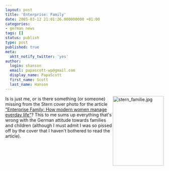 ```yaml
---
layout: post
title: 'Enterprise: Family'
date: 2005-03-12 21:01:26.000000000 +01:00
categories:
- german news
tags: []
status: publish
type: post
published: true
meta:
  aktt_notify_twitter: 'yes'
author:
  login: shanson
  email: papascott-wp@gmail.com
  display_name: PapaScott
  first_name: Scott
  last_name: Hanson
---
```

<p><a href="http://stern.de/magazin/heft/index.html?id=537409&nv=sb" title="Unternehmen Familie - stern.de"><img alt="stern_familie.jpg" src="https://www.papascott.de/wordpress/wp-content/uploads/2005/03/stern_familie.jpg" width="162" height="222" align="right" border="0" /></a> Is is just me, or is there something (or someone) missing from the Stern cover photo for the article <a href="http://stern.de/magazin/heft/index.html?id=537409&nv=sb" title="Unternehmen Familie - stern.de">"Enterprise Family: How modern women manage everday life"</a>? This to me sums up everything that's wrong with the German attitude towards families and children (although I must admit I was so pissed off by the cover that I haven't bothered to read the article).</p>
